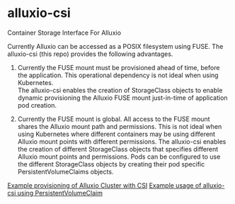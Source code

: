 # alluxio-csi
Container Storage Interface For Alluxio

Currently Alluxio can be accessed as a POSIX filesystem using FUSE.
The alluxio-csi (this repo) provides the following advantages.

1. Currently the FUSE mount must be provisioned ahead of time, before the application.
This operational dependency is not ideal when using Kubernetes.  
The alluxio-csi enables the creation of StorageClass objects to enable dynamic provisioning the Alluxio FUSE mount just-in-time of application pod creation.

2. Currently the FUSE mount is global. All access to the FUSE mount shares the Alluxio mount path and permissions.
This is not ideal when using Kubernetes where different containers may be using different Alluxio mount points with different permissions.
The alluxio-csi enables the creation of different StorageClass objects that specifies different Alluxio mount points and permissions.
Pods can be configured to use the different StorageClass objects by creating their pod specific PersistentVolumeClaims objects.


[Example provisioning of Alluxio Cluster with CSI](https://github.com/mingfang/terraform-provider-k8s/blob/81a9ceb02625bf06da873b206b7612ad56cf62cf/examples/alluxio/main.tf#L112)
[Example usage of alluxio-csi using PersistentVolumeClaim](https://github.com/mingfang/terraform-provider-k8s/blob/81a9ceb02625bf06da873b206b7612ad56cf62cf/examples/dremio/main.tf#L103)

  